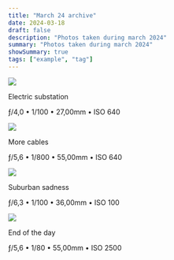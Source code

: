 ```yaml
---
title: "March 24 archive"
date: 2024-03-18
draft: false
description: "Photos taken during march 2024"
summary: "Photos taken during march 2024"
showSummary: true
tags: ["example", "tag"]
---
```


<div class="grid gap-4" style="grid-template-columns: repeat(2, minmax(0, 1fr));">
    <div>
        <img class="rounded-md w-1/12" src="/images/cable-tower.jpg">
        <p class="text-neutral text-center mb-0">Electric substation</p>
        <p class="text-neutral-400 text-center mt-0">ƒ/4,0 • 1/100 • 27,00mm • ISO 640</p>
    </div>
    <div>
        <img class="rounded-md w-1/12" src="/images/energy-cables.jpg">
        <p class="text-neutral text-center mb-0">More cables</p>
        <p class="text-neutral-400 text-center mt-0">ƒ/5,6 • 1/800 • 55,00mm • ISO 640</p>
    </div>
    <div>
        <img class="rounded-md w-1/12" src="/images/city-cables.jpg">
        <p class="text-neutral text-center mb-0">Suburban sadness</p>
        <p class="text-neutral-400 text-center mt-0">ƒ/6,3 • 1/100 • 36,00mm • ISO 100</p>
    </div>
    <div>
        <img class="rounded-md w-1/12" src="/images/car-lights.jpg">
        <p class="text-neutral text-center mb-0">End of the day</p>
        <p class="text-neutral-400 text-center mt-0">ƒ/5,6 • 1/80 • 55,00mm • ISO 2500</p>
    </div>
</div>
